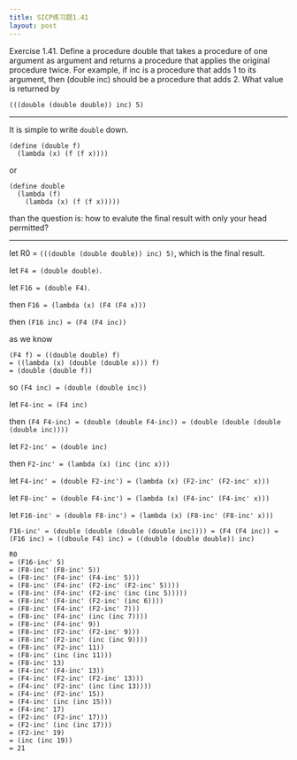 ```yaml
---
title: SICP练习题1.41
layout: post
---
```


Exercise 1.41.  Define a procedure double that takes a procedure of one argument as argument and returns a procedure that applies the original procedure twice. For example, if inc is a procedure that adds 1 to its argument, then (double inc) should be a procedure that adds 2. What value is returned by

    (((double (double double)) inc) 5)

---

It is simple to write `double` down.

    (define (double f)
      (lambda (x) (f (f x))))

or

    (define double
      (lambda (f)
        (lambda (x) (f (f x)))))

than the question is: how to evalute the final result with only your head permitted?

---

let R0 = `(((double (double double)) inc) 5)`, which is the final result.

let `F4 = (double double)`.

let `F16 = (double F4)`.

then
`F16 = (lambda (x) (F4 (F4 x)))`

then
`(F16 inc) = (F4 (F4 inc))`

as we know
```
(F4 f) = ((double double) f)
= ((lambda (x) (double (double x))) f)
= (double (double f))
```

so
`(F4 inc) = (double (double inc))`

let `F4-inc = (F4 inc)`

then `(F4 F4-inc) = (double (double F4-inc)) = (double (double (double (double inc))))`

let `F2-inc' = (double inc)`

then
`F2-inc' = (lambda (x) (inc (inc x)))`

let `F4-inc' = (double F2-inc') = (lambda (x) (F2-inc' (F2-inc' x)))`

let `F8-inc' = (double F4-inc') = (lambda (x) (F4-inc' (F4-inc' x)))`

let `F16-inc' = (double F8-inc') = (lambda (x) (F8-inc' (F8-inc' x)))`

`F16-inc' = (double (double (double (double inc)))) = (F4 (F4 inc)) = (F16 inc) = ((dboule F4) inc) = ((double (double double)) inc)`

    R0 
    = (F16-inc' 5) 
    = (F8-inc' (F8-inc' 5)) 
    = (F8-inc' (F4-inc' (F4-inc' 5))) 
    = (F8-inc' (F4-inc' (F2-inc' (F2-inc' 5)))) 
    = (F8-inc' (F4-inc' (F2-inc' (inc (inc 5))))) 
    = (F8-inc' (F4-inc' (F2-inc' (inc 6)))) 
    = (F8-inc' (F4-inc' (F2-inc' 7))) 
    = (F8-inc' (F4-inc' (inc (inc 7)))) 
    = (F8-inc' (F4-inc' 9)) 
    = (F8-inc' (F2-inc' (F2-inc' 9))) 
    = (F8-inc' (F2-inc' (inc (inc 9)))) 
    = (F8-inc' (F2-inc' 11))
    = (F8-inc' (inc (inc 11)))
    = (F8-inc' 13)
    = (F4-inc' (F4-inc' 13))
    = (F4-inc' (F2-inc' (F2-inc' 13)))
    = (F4-inc' (F2-inc' (inc (inc 13))))
    = (F4-inc' (F2-inc' 15))
    = (F4-inc' (inc (inc 15)))
    = (F4-inc' 17)
    = (F2-inc' (F2-inc' 17)))
    = (F2-inc' (inc (inc 17)))
    = (F2-inc' 19)
    = (inc (inc 19))
    = 21
